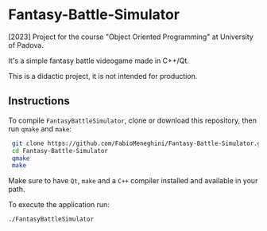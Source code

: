 # Fantasy-Battle-Simulator
[2023] Project for the course "Object Oriented Programming" at University of Padova.

It's a simple fantasy battle videogame made in C++/Qt.

This is a didactic project, it is not intended for production.

## Instructions
To compile `FantasyBattleSimulator`, clone or download this repository, then run `qmake` and `make`:
```bash
 git clone https://github.com/FabioMeneghini/Fantasy-Battle-Simulator.git
 cd Fantasy-Battle-Simulator
 qmake
 make
```
Make sure to have `Qt`, `make` and a `C++` compiler installed and available in your path.

To execute the application run:
```bash
./FantasyBattleSimulator
```
